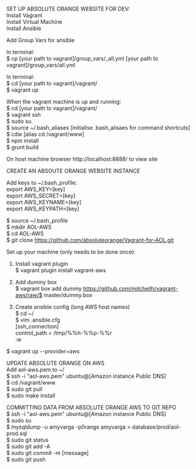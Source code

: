 SET UP ABSOLUTE ORANGE WEBSITE FOR DEV:  
Install Vagrant  
Install Virtual Machine  
Install Ansible  

Add Group Vars for ansible

In terminal:  
$ cp [your path to vagrant]/group_vars/_all.yml  [your path to vagrant]/group_vars/all.yml

In terminal:  
$ cd [your path to vagrant]/vagrant/  
$ vagrant up  

When the vagrant machine is up and running:  
$ cd [your path to vagrant]/vagrant/  
$ vagrant ssh  
$ sudo su  
$ source ~/.bash_aliases [initialise .bash_alisaes for command shortcuts]  
$ cdw [alias cd /vagrant/www]  
$ npm install  
$ grunt build  

On host machine browser http://localhost:8888/ to view site

CREATE AN ABSOUTE ORANGE WEBSITE INSTANCE  


Add keys to ~/.bash_profile:  
export AWS_KEY=[key]  
export AWS_SECRET=[key]  
export AWS_KEYNAME=[key]  
export AWS_KEYPATH=[key]  

$ source ~/.bash_profile  
$ mkdir AOL-AWS  
$ cd AOL-AWS  
$ git clone https://github.com/absoluteorange/Vagrant-for-AOL.git  

Set up your machine (only needs to be done once):  
1.  Install vagrant plugin  
    $ vagrant plugin install vagrant-aws  
  
2.  Add dummy box  
    $ vagrant box add dummy https://github.com/mitchellh/vagrant-aws/raw/$ master/dummy.box  
  
3.  Create ansible config (long AWS host names)  
    $ cd ~/  
    $ vim .ansible.cfg  
      [ssh_connection]  
      control_path = /tmp/%%h-%%p-%%r  
      :w  
  
$ vagrant up --provider=aws  
  
UPDATE ABSOLUTE ORANGE ON AWS  
Add aol-aws.pem to ~/  
$ ssh -i "aol-aws.pem" ubuntu@[Amazon instance Public DNS]  
$ cd /vagrant/www  
$ sudo git pull  
$ sudo make install  
  
COMMITTING DATA FROM ABSOLUTE ORANGE AWS TO GIT REPO  
$ ssh -i "aol-aws.pem" ubuntu@[Amazon instance Public DNS]  
$ sudo su  
$ mysqldump -u amyvarga -p0range amyvarga > database/prod/aol-prod.sql   
$ sudo git status  
$ sudo git add -A  
$ sudo git commit -m [message]  
$ sudo git push  

